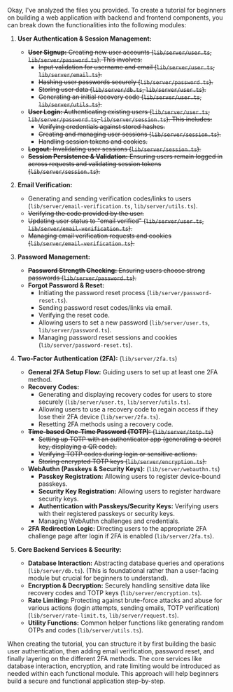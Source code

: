 Okay, I've analyzed the files you provided. To create a tutorial for beginners on building a web application with backend and frontend components, you can break down the functionalities into the following modules:

1.  **User Authentication & Session Management:**

    - ~~**User Signup:** Creating new user accounts (`lib/server/user.ts`, `lib/server/password.ts`). This involves:~~
      - ~~Input validation for username and email (`lib/server/user.ts`, `lib/server/email.ts`).~~
      - ~~Hashing user passwords securely (`lib/server/password.ts`).~~
      - ~~Storing user data (`lib/server/db.ts`, `lib/server/user.ts`).~~
      - ~~Generating an initial recovery code (`lib/server/user.ts`, `lib/server/utils.ts`).~~
    - ~~**User Login:** Authenticating existing users (`lib/server/user.ts`, `lib/server/password.ts`, `lib/server/session.ts`). This includes:~~
      - ~~Verifying credentials against stored hashes.~~
      - ~~Creating and managing user sessions (`lib/server/session.ts`).~~
      - ~~Handling session tokens and cookies.~~
    - ~~**Logout:** Invalidating user sessions (`lib/server/session.ts`).~~
    - ~~**Session Persistence & Validation:** Ensuring users remain logged in across requests and validating session tokens (`lib/server/session.ts`).~~

2.  **Email Verification:**

    - Generating and sending verification codes/links to users (`lib/server/email-verification.ts`, `lib/server/utils.ts`).
    - ~~Verifying the code provided by the user.~~
    - ~~Updating user status to "email verified" (`lib/server/user.ts`, `lib/server/email-verification.ts`).~~
    - ~~Managing email verification requests and cookies (`lib/server/email-verification.ts`).~~

3.  **Password Management:**

    - ~~**Password Strength Checking:** Ensuring users choose strong passwords (`lib/server/password.ts`).~~
    - **Forgot Password & Reset:**
      - Initiating the password reset process (`lib/server/password-reset.ts`).
      - Sending password reset codes/links via email.
      - Verifying the reset code.
      - Allowing users to set a new password (`lib/server/user.ts`, `lib/server/password.ts`).
      - Managing password reset sessions and cookies (`lib/server/password-reset.ts`).

4.  **Two-Factor Authentication (2FA):** (`lib/server/2fa.ts`)

    - **General 2FA Setup Flow:** Guiding users to set up at least one 2FA method.
    - **Recovery Codes:**
      - Generating and displaying recovery codes for users to store securely (`lib/server/user.ts`, `lib/server/utils.ts`).
      - Allowing users to use a recovery code to regain access if they lose their 2FA device (`lib/server/2fa.ts`).
      - Resetting 2FA methods using a recovery code.
    - ~~**Time-based One-Time Password (TOTP):** (`lib/server/totp.ts`)~~
      - ~~Setting up TOTP with an authenticator app (generating a secret key, displaying a QR code).~~
      - ~~Verifying TOTP codes during login or sensitive actions.~~
      - ~~Storing encrypted TOTP keys (`lib/server/encryption.ts`).~~
    - **WebAuthn (Passkeys & Security Keys):** (`lib/server/webauthn.ts`)
      - **Passkey Registration:** Allowing users to register device-bound passkeys.
      - **Security Key Registration:** Allowing users to register hardware security keys.
      - **Authentication with Passkeys/Security Keys:** Verifying users with their registered passkeys or security keys.
      - Managing WebAuthn challenges and credentials.
    - **2FA Redirection Logic:** Directing users to the appropriate 2FA challenge page after login if 2FA is enabled (`lib/server/2fa.ts`).

5.  **Core Backend Services & Security:**
    - **Database Interaction:** Abstracting database queries and operations (`lib/server/db.ts`). (This is foundational rather than a user-facing module but crucial for beginners to understand).
    - **Encryption & Decryption:** Securely handling sensitive data like recovery codes and TOTP keys (`lib/server/encryption.ts`).
    - **Rate Limiting:** Protecting against brute-force attacks and abuse for various actions (login attempts, sending emails, TOTP verification) (`lib/server/rate-limit.ts`, `lib/server/request.ts`).
    - **Utility Functions:** Common helper functions like generating random OTPs and codes (`lib/server/utils.ts`).

When creating the tutorial, you can structure it by first building the basic user authentication, then adding email verification, password reset, and finally layering on the different 2FA methods. The core services like database interaction, encryption, and rate limiting would be introduced as needed within each functional module. This approach will help beginners build a secure and functional application step-by-step.
